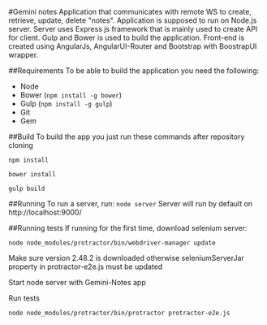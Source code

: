 #Gemini notes
Application that communicates with remote WS to create, retrieve, update, delete "notes". Application is supposed to run on Node.js server. 
Server uses Express js framework that is mainly used to create API for client.
Gulp and Bower is used to build the application.
Front-end is created using AngularJs, AngularUI-Router and Bootstrap with BoostrapUI wrapper. 

##Requirements
To be able to build the application you need the following:
* Node 
* Bower (`npm install -g bower`)
* Gulp (`npm install -g gulp`)
* Git
* Gem

##Build
To build the app you just run these commands after repository cloning

`npm install`

`bower install`

`gulp build`

##Running
To run a server, run:
`node server`
Server will run by default on http://localhost:9000/ 

##Running tests
If running for the first time, download selenium server:

`node node_modules/protractor/bin/webdriver-manager update` 

Make sure version 2.48.2 is downloaded otherwise seleniumServerJar property in protractor-e2e.js must be updated

Start node server with Gemini-Notes app

Run tests

`node node_modules/protractor/bin/protractor protractor-e2e.js` 
